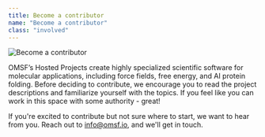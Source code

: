```yaml
---
title: Become a contributor
name: "Become a contributor"
class: "involved"
---
```


![Become a contributor](/images/member.svg)

OMSF’s Hosted Projects create highly specialized scientific software for molecular applications, including force fields, free energy, and AI protein folding. Before deciding to contribute, we encourage you to read the project descriptions and familiarize yourself with the topics. If you feel like you can work in this space with some authority - great!

If you're excited to contribute but not sure where to start, we want to hear from you. Reach out to info@omsf.io, and we'll get in touch.
